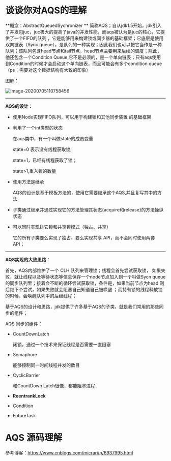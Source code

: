 # 谈谈你对AQS的理解

**概念：AbstractQueuedSychronizer  ** 简称AQS；自从jdk1.5开始，jdk引入了并发包juc，juc极大的提高了java的并发性能，而aqs被认为是juc的核心，它提供了一个FIFO的队列 ，它是能够用来构建锁或同步器的基础框架；它底层是使用双向链表（Sync queue），是队列的一种实现；因此我们也可以把它当作是一种队列；该队列包含head节点和tail节点，head节点主要用来后续的调度；除此，他还包含一个Condition Queue,它不是必须的，是一个单向链表；只有aqs使用 到Condition的时候才会启动这个单向链表，而且可能会有多个condition queue（ps：需要对这个数据结构有大致的印象）

图解：

![image-20200705110758456](C:\Users\vinti\AppData\Roaming\Typora\typora-user-images\image-20200705110758456.png)



***

**AQS的设计：**

* 使用Node实现FIFO队列，可以用于构建锁和其他同步装置 的基础框架

* 利用了一个int类型的状态

  在aqs类中，有一个叫做state的成员变量

  state=0 表示没有线程获取锁; 

  state=1，已经有线程获取了锁；

  state>1,重入锁的数量

* 使用方法是继承

  AQS的设计是基于模板方法的，使用它需要继承这个AQS,并且复写其中的方法

* 子类通过继承并通过实现它的方法管理其状态{acquire和release}的方法操纵状态

* 可以同时实现排它锁和共享锁模式（独占、共享）

  它的所有子类要么实现了独占、要么实现共享 API，而不会同时使用两套 API；

***

**AQS实现的大致思路**：

首先，AQS内部维护了一个 CLH 队列来管理锁；线程会首先尝试获取锁， 如果失败，就让线程以及等待状态等信息保存一个node节点加入到一个叫做Sycn queue的同步队列里；接着会不断的循环尝试获取锁，条件是，如果当前节点为head 则后继下个尝试，如果失败就会阻塞自己知道自己被唤醒 ；而持有锁的线程释放锁的时候，会唤醒队列中的后继线程；

基于AQS的设计和思路，jdk提供了许多基于AQS的子类，就是我们常用的那些同步的组件；

AQS 同步的组件：

* CountDownLatch

  闭锁，通过一个技术来保证线程是否需要一直阻塞 

* Semaphore

  能够控制同一时间线程并发的数目

* CyclicBarrier 

  和CountDown Latch很像，都能阻塞进程

* **ReentrankLock**

* Condition

* FutureTask



# AQS 源码理解

参考博客：https://www.cnblogs.com/micrari/p/6937995.html







